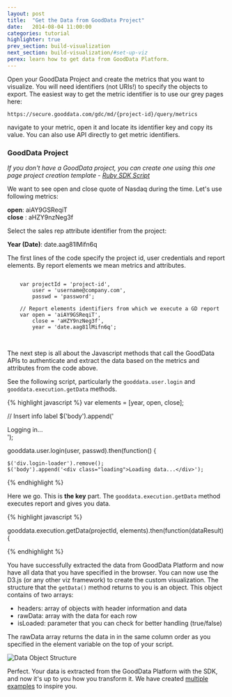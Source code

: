 ```yaml
---
layout: post
title:  "Get the Data from GoodData Project"
date:   2014-08-04 11:00:00
categories: tutorial
highlighter: true
prev_section: build-visualization
next_section: build-visualization/#set-up-viz
perex: learn how to get data from GoodData Platform.
---
```


Open your GoodData Project and create the metrics that you want to visualize. You will need identifiers (not URIs!) to specify the objects to export. The easiest way to get the metric identifier is to use our grey pages here: 

`https://secure.gooddata.com/gdc/md/{project-id}/query/metrics` 

navigate to your metric, open it and locate its identifier key and copy its value. You can also use API directly to get metric identifiers.

### GoodData Project

_If you don't have a GoodData project, you can create one using this one page project creation template - [Ruby SDK Script](link-to-script)_

We want to see open and close quote of Nasdaq during the time. Let's use following metrics:

**open**: aiAY9GSReqiT  
**close** : aHZY9nzNeg3f    

Select the sales rep attribute identifier from the project:

**Year (Date)**: date.aag81lMifn6q  

The first lines of the code specify the project id, user credentials and report elements. By report elements we mean metrics and attributes.

<pre>
<code class="js">
	var projectId = 'project-id', 
		user = 'username@company.com',
		passwd = 'password';

	// Report elements identifiers from which we execute a GD report
	var open = 'aiAY9GSReqiT',
		close = 'aHZY9nzNeg3f',
		year = 'date.aag81lMifn6q';

</code>
</pre>

The next step is all about the Javascript methods that call the GoodData APIs to authenticate and extract the data based on the metrics and attributes from the code above. 

See the following script, particularly the `gooddata.user.login` and `gooddata.execution.getData` methods.

{% highlight javascript %}
var elements = [year, open, close];

// Insert info label
$('body').append('<div class="login-loader">Logging in...</div>');

gooddata.user.login(user, passwd).then(function() {

    $('div.login-loader').remove();
    $('body').append('<div class="loading">Loading data...</div>');
{% endhighlight %}

Here we go. This is **the key** part. The `gooddata.execution.getData` method executes report and gives you data. 

{% highlight javascript %}

   gooddata.execution.getData(projectId, elements).then(function(dataResult) {
   
{% endhighlight %}

You have successfully extracted the data from GoodData Platform and now have all data that you have specified in the browser. You can now use the D3.js (or any other viz framework) to create the custom visualization. The structure that the `getData()` method returns to you is an object. This object contains of two arrays:

- headers: array of objects with header information and data  
- rawData: array with the data for each row  
- isLoaded: parameter that you can check for better handling (true/false)  

The rawData array returns the data in in the same column order as you specified in the element variable on the top of your script. 

![Data Object Structure](/images/posts/data-object.png)

Perfect. Your data is extracted from the GoodData Platform with the SDK, and now it's up to you how you transform it. We have created [multiple examples](/build-visualization/#examples) to inspire you.

